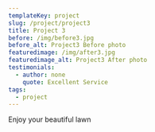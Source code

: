 ```yaml
---
templateKey: project
slug: /project/project3
title: Project 3
before: /img/before3.jpg
before_alt: Project3 Before photo
featuredimage: /img/after3.jpg
featuredimage_alt: Project3 After photo
testimonials:
  - author: none
    quote: Excellent Service
tags:
  - project
---
```


Enjoy your beautiful lawn

